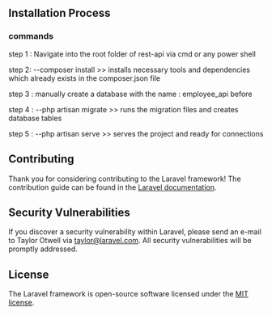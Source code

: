 ## Installation Process
### commands
step 1 : Navigate into the root folder of rest-api via cmd or any power shell 

step 2: --composer install >> installs necessary tools and dependencies which already exists in the composer.json file

step 3 : manually create a database with the name : employee_api before 

step 4 : --php artisan migrate >> runs the migration files and creates database tables

step 5 : --php artisan serve >> serves the project and ready for connections


## Contributing

Thank you for considering contributing to the Laravel framework! The contribution guide can be found in the [Laravel documentation](https://laravel.com/docs/contributions).

## Security Vulnerabilities

If you discover a security vulnerability within Laravel, please send an e-mail to Taylor Otwell via [taylor@laravel.com](mailto:taylor@laravel.com). All security vulnerabilities will be promptly addressed.

## License

The Laravel framework is open-source software licensed under the [MIT license](https://opensource.org/licenses/MIT).
